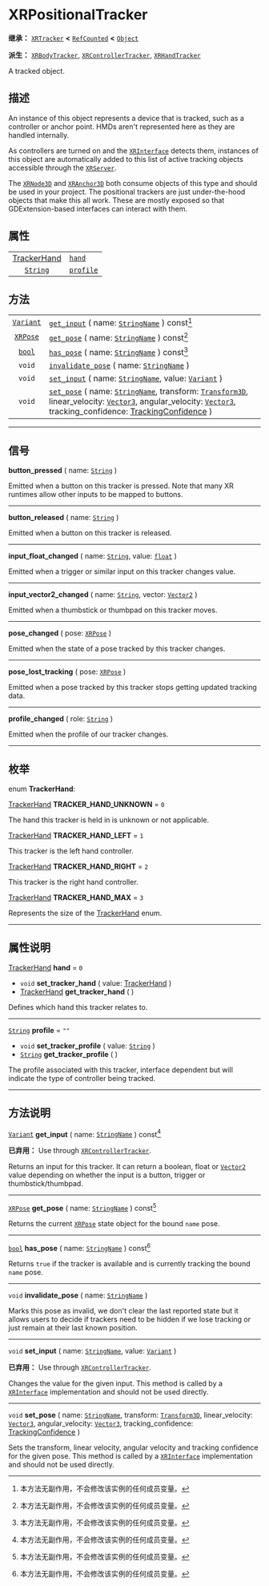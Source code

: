 <!-- ⚠ 请勿编辑本文件 ⚠ -->
<!-- 本文档使用脚本从 WeDot 引擎源码仓库生成。 -->
<!-- 生成脚本：https://github.com/WeDot-Engine/WeDot/tree/4.3/doc/tools/make_md.py； -->
<!-- 原文件：https://github.com/WeDot-Engine/WeDot/tree/4.3/doc/classes/XRPositionalTracker.xml。 -->

<div id="_class_xrpositionaltracker"></div>

# XRPositionalTracker

**继承：** [`XRTracker`](class_xrtracker.md) **<** [`RefCounted`](class_refcounted.md) **<** [`Object`](class_object.md)

**派生：** [`XRBodyTracker`](class_xrbodytracker.md), [`XRControllerTracker`](class_xrcontrollertracker.md), [`XRHandTracker`](class_xrhandtracker.md)

A tracked object.

## 描述

An instance of this object represents a device that is tracked, such as a controller or anchor point. HMDs aren't represented here as they are handled internally.

As controllers are turned on and the [`XRInterface`](class_xrinterface.md) detects them, instances of this object are automatically added to this list of active tracking objects accessible through the [`XRServer`](class_xrserver.md).

The [`XRNode3D`](class_xrnode3d.md) and [`XRAnchor3D`](class_xranchor3d.md) both consume objects of this type and should be used in your project. The positional trackers are just under-the-hood objects that make this all work. These are mostly exposed so that GDExtension-based interfaces can interact with them.

## 属性

|||
|:-:|:--|
| [TrackerHand](#enum_xrpositionaltracker_trackerhand) | [`hand`](class_xrpositionaltracker.md#class_xrpositionaltracker_property_hand)       | ``0``  |
| [`String`](class_string.md)                          | [`profile`](class_xrpositionaltracker.md#class_xrpositionaltracker_property_profile) | ``""`` |

## 方法

|||
|:-:|:--|
| [`Variant`](class_variant.md) | [`get_input`](class_xrpositionaltracker.md#class_xrpositionaltracker_method_get_input) ( name: [`StringName`](class_stringname.md) ) const[^const]                                                                                                                                                                                                                |
| [`XRPose`](class_xrpose.md)   | [`get_pose`](class_xrpositionaltracker.md#class_xrpositionaltracker_method_get_pose) ( name: [`StringName`](class_stringname.md) ) const[^const]                                                                                                                                                                                                                  |
| [`bool`](class_bool.md)       | [`has_pose`](class_xrpositionaltracker.md#class_xrpositionaltracker_method_has_pose) ( name: [`StringName`](class_stringname.md) ) const[^const]                                                                                                                                                                                                                  |
| `void`                        | [`invalidate_pose`](class_xrpositionaltracker.md#class_xrpositionaltracker_method_invalidate_pose) ( name: [`StringName`](class_stringname.md) )                                                                                                                                                                                                                  |
| `void`                        | [`set_input`](class_xrpositionaltracker.md#class_xrpositionaltracker_method_set_input) ( name: [`StringName`](class_stringname.md), value: [`Variant`](class_variant.md) )                                                                                                                                                                                        |
| `void`                        | [`set_pose`](class_xrpositionaltracker.md#class_xrpositionaltracker_method_set_pose) ( name: [`StringName`](class_stringname.md), transform: [`Transform3D`](class_transform3d.md), linear_velocity: [`Vector3`](class_vector3.md), angular_velocity: [`Vector3`](class_vector3.md), tracking_confidence: [TrackingConfidence](#enum_xrpose_trackingconfidence) ) |

<!-- rst-class:: classref-section-separator -->

---

## 信号

<div id="_class_class_xrpositionaltracker_signal_button_pressed"></div>

**button_pressed** ( name: [`String`](class_string.md) ) <div id="class_xrpositionaltracker_signal_button_pressed"></div>

Emitted when a button on this tracker is pressed. Note that many XR runtimes allow other inputs to be mapped to buttons.

<!-- rst-class:: classref-item-separator -->

---

<div id="_class_class_xrpositionaltracker_signal_button_released"></div>

**button_released** ( name: [`String`](class_string.md) ) <div id="class_xrpositionaltracker_signal_button_released"></div>

Emitted when a button on this tracker is released.

<!-- rst-class:: classref-item-separator -->

---

<div id="_class_class_xrpositionaltracker_signal_input_float_changed"></div>

**input_float_changed** ( name: [`String`](class_string.md), value: [`float`](class_float.md) ) <div id="class_xrpositionaltracker_signal_input_float_changed"></div>

Emitted when a trigger or similar input on this tracker changes value.

<!-- rst-class:: classref-item-separator -->

---

<div id="_class_class_xrpositionaltracker_signal_input_vector2_changed"></div>

**input_vector2_changed** ( name: [`String`](class_string.md), vector: [`Vector2`](class_vector2.md) ) <div id="class_xrpositionaltracker_signal_input_vector2_changed"></div>

Emitted when a thumbstick or thumbpad on this tracker moves.

<!-- rst-class:: classref-item-separator -->

---

<div id="_class_class_xrpositionaltracker_signal_pose_changed"></div>

**pose_changed** ( pose: [`XRPose`](class_xrpose.md) ) <div id="class_xrpositionaltracker_signal_pose_changed"></div>

Emitted when the state of a pose tracked by this tracker changes.

<!-- rst-class:: classref-item-separator -->

---

<div id="_class_class_xrpositionaltracker_signal_pose_lost_tracking"></div>

**pose_lost_tracking** ( pose: [`XRPose`](class_xrpose.md) ) <div id="class_xrpositionaltracker_signal_pose_lost_tracking"></div>

Emitted when a pose tracked by this tracker stops getting updated tracking data.

<!-- rst-class:: classref-item-separator -->

---

<div id="_class_class_xrpositionaltracker_signal_profile_changed"></div>

**profile_changed** ( role: [`String`](class_string.md) ) <div id="class_xrpositionaltracker_signal_profile_changed"></div>

Emitted when the profile of our tracker changes.

<!-- rst-class:: classref-section-separator -->

---

## 枚举

<div id="_class_enum_xrpositionaltracker_trackerhand"></div>

enum **TrackerHand**: <div id="enum_xrpositionaltracker_trackerhand"></div>

<div id="_class_xrpositionaltracker_constant_tracker_hand_unknown"></div>

[TrackerHand](#enum_xrpositionaltracker_trackerhand) **TRACKER_HAND_UNKNOWN** = ``0``

The hand this tracker is held in is unknown or not applicable.

<div id="_class_xrpositionaltracker_constant_tracker_hand_left"></div>

[TrackerHand](#enum_xrpositionaltracker_trackerhand) **TRACKER_HAND_LEFT** = ``1``

This tracker is the left hand controller.

<div id="_class_xrpositionaltracker_constant_tracker_hand_right"></div>

[TrackerHand](#enum_xrpositionaltracker_trackerhand) **TRACKER_HAND_RIGHT** = ``2``

This tracker is the right hand controller.

<div id="_class_xrpositionaltracker_constant_tracker_hand_max"></div>

[TrackerHand](#enum_xrpositionaltracker_trackerhand) **TRACKER_HAND_MAX** = ``3``

Represents the size of the [TrackerHand](#enum_xrpositionaltracker_trackerhand) enum.

<!-- rst-class:: classref-section-separator -->

---

## 属性说明

<div id="_class_xrpositionaltracker_property_hand"></div>

[TrackerHand](#enum_xrpositionaltracker_trackerhand) **hand** = ``0`` <div id="class_xrpositionaltracker_property_hand"></div>

- `void` **set_tracker_hand** ( value: [TrackerHand](#enum_xrpositionaltracker_trackerhand) )
- [TrackerHand](#enum_xrpositionaltracker_trackerhand) **get_tracker_hand** ( )

Defines which hand this tracker relates to.

<!-- rst-class:: classref-item-separator -->

---

<div id="_class_xrpositionaltracker_property_profile"></div>

[`String`](class_string.md) **profile** = ``""`` <div id="class_xrpositionaltracker_property_profile"></div>

- `void` **set_tracker_profile** ( value: [`String`](class_string.md) )
- [`String`](class_string.md) **get_tracker_profile** ( )

The profile associated with this tracker, interface dependent but will indicate the type of controller being tracked.

<!-- rst-class:: classref-section-separator -->

---

## 方法说明

<div id="_class_xrpositionaltracker_method_get_input"></div>

[`Variant`](class_variant.md) **get_input** ( name: [`StringName`](class_stringname.md) ) const[^const]<div id="class_xrpositionaltracker_method_get_input"></div>

**已弃用：** Use through [`XRControllerTracker`](class_xrcontrollertracker.md).

Returns an input for this tracker. It can return a boolean, float or [`Vector2`](class_vector2.md) value depending on whether the input is a button, trigger or thumbstick/thumbpad.

<!-- rst-class:: classref-item-separator -->

---

<div id="_class_xrpositionaltracker_method_get_pose"></div>

[`XRPose`](class_xrpose.md) **get_pose** ( name: [`StringName`](class_stringname.md) ) const[^const]<div id="class_xrpositionaltracker_method_get_pose"></div>

Returns the current [`XRPose`](class_xrpose.md) state object for the bound `name` pose.

<!-- rst-class:: classref-item-separator -->

---

<div id="_class_xrpositionaltracker_method_has_pose"></div>

[`bool`](class_bool.md) **has_pose** ( name: [`StringName`](class_stringname.md) ) const[^const]<div id="class_xrpositionaltracker_method_has_pose"></div>

Returns `true` if the tracker is available and is currently tracking the bound `name` pose.

<!-- rst-class:: classref-item-separator -->

---

<div id="_class_xrpositionaltracker_method_invalidate_pose"></div>

`void` **invalidate_pose** ( name: [`StringName`](class_stringname.md) )<div id="class_xrpositionaltracker_method_invalidate_pose"></div>

Marks this pose as invalid, we don't clear the last reported state but it allows users to decide if trackers need to be hidden if we lose tracking or just remain at their last known position.

<!-- rst-class:: classref-item-separator -->

---

<div id="_class_xrpositionaltracker_method_set_input"></div>

`void` **set_input** ( name: [`StringName`](class_stringname.md), value: [`Variant`](class_variant.md) )<div id="class_xrpositionaltracker_method_set_input"></div>

**已弃用：** Use through [`XRControllerTracker`](class_xrcontrollertracker.md).

Changes the value for the given input. This method is called by a [`XRInterface`](class_xrinterface.md) implementation and should not be used directly.

<!-- rst-class:: classref-item-separator -->

---

<div id="_class_xrpositionaltracker_method_set_pose"></div>

`void` **set_pose** ( name: [`StringName`](class_stringname.md), transform: [`Transform3D`](class_transform3d.md), linear_velocity: [`Vector3`](class_vector3.md), angular_velocity: [`Vector3`](class_vector3.md), tracking_confidence: [TrackingConfidence](#enum_xrpose_trackingconfidence) )<div id="class_xrpositionaltracker_method_set_pose"></div>

Sets the transform, linear velocity, angular velocity and tracking confidence for the given pose. This method is called by a [`XRInterface`](class_xrinterface.md) implementation and should not be used directly.

[^virtual]: 本方法通常需要用户覆盖才能生效。
[^const]: 本方法无副作用，不会修改该实例的任何成员变量。
[^vararg]: 本方法除了能接受在此处描述的参数外，还能够继续接受任意数量的参数。
[^constructor]: 本方法用于构造某个类型。
[^static]: 调用本方法无需实例，可直接使用类名进行调用。
[^operator]: 本方法描述的是使用本类型作为左操作数的有效运算符。
[^bitfield]: 这个值是由下列位标志构成位掩码的整数。
[^void]: 无返回值。
